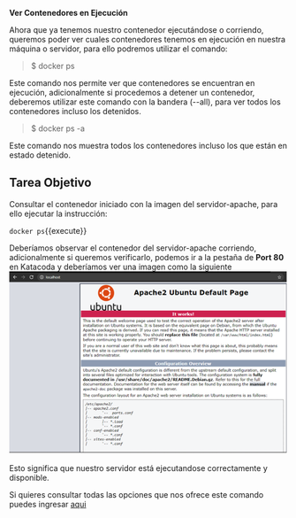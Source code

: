 **Ver Contenedores en Ejecución**

Ahora que ya tenemos nuestro contenedor ejecutándose o corriendo, queremos poder ver cuales contenedores tenemos en ejecución en nuestra máquina o servidor, para ello podremos utilizar el comando:

> $ docker ps

Este comando nos permite ver que contenedores se encuentran en ejecución, adicionalmente si procedemos a detener un contenedor, deberemos utilizar este comando con la bandera (--all), para ver todos los contenedores incluso los detenidos.

> $ docker ps -a

Este comando nos muestra todos los contenedores incluso los que están en estado detenido.

## Tarea Objetivo

Consultar el contenedor iniciado con la imagen del servidor-apache, para ello ejecutar la instrucción:

`docker ps`{{execute}}

Deberíamos observar el contenedor del servidor-apache corriendo, adicionalmente si queremos verificarlo, podemos ir a la pestaña de **Port 80** en Katacoda y deberíamos ver una imagen como la siguiente ![Servidor Apache](./assets/apache.png)

Esto significa que nuestro servidor está ejecutandose correctamente y disponible.

Si quieres consultar todas las opciones que nos ofrece este comando puedes ingresar [aqui](https://docs.docker.com/engine/reference/commandline/ps/)